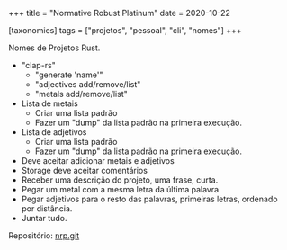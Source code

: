 +++
title = "Normative Robust Platinum"
date = 2020-10-22

[taxonomies]
tags = ["projetos", "pessoal", "cli", "nomes"]
+++ 

Nomes de Projetos Rust.

- "clap-rs"
    - "generate 'name'"
    - "adjectives add/remove/list"
    - "metals add/remove/list"
- Lista de metais
    - Criar uma lista padrão
    - Fazer um "dump" da lista padrão na primeira execução.
- Lista de adjetivos
    - Criar uma lista padrão
    - Fazer um "dump" da lista padrão na primeira execução.
- Deve aceitar adicionar metais e adjetivos
- Storage deve aceitar comentários
- Receber uma descrição do projeto, uma frase, curta.
- Pegar um metal com a mesma letra da última palavra
- Pegar adjetivos para o resto das palavras, primeiras letras, ordenado por
  distância.
- Juntar tudo.

Repositório: [nrp.git](https://git.juliobiason.me/nrp.git/)

<!--
vim:spelllang=pt:
--> 
